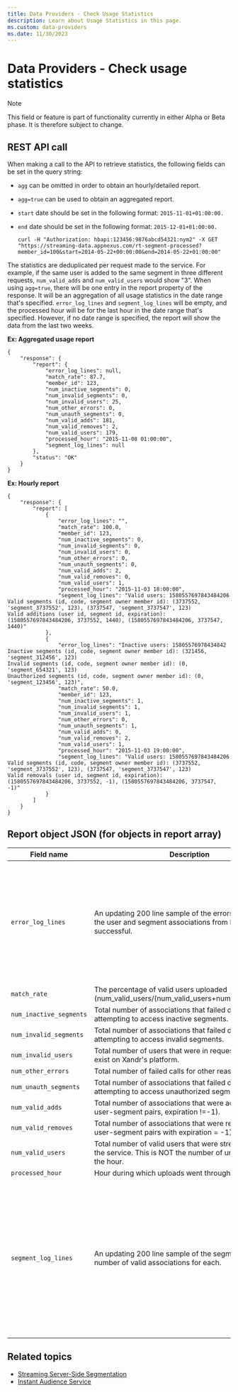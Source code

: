 ```yaml
---
title: Data Providers - Check Usage Statistics
description: Learn about Usage Statistics in this page. 
ms.custom: data-providers
ms.date: 11/30/2023
---
```



# Data Providers - Check usage statistics

> [!NOTE]
> This field or feature is part of functionality currently in either Alpha or Beta phase. It is therefore subject to change.

## REST API call

When making a call to the API to retrieve statistics, the following
fields can be set in the query string:

- `agg` can be omitted in order to obtain an hourly/detailed report.
- `agg=true` can be used to obtain an aggregated report.
- `start` date should be set in the following
  format: `2015-11-01+01:00:00.`
- `end` date should be set in the following
  format: `2015-12-01+01:00:00.` 
  
  ``` 
  curl -H "Authorization: hbapi:123456:9876abcd54321:nym2" -X GET "https://streaming-data.appnexus.com/rt-segment-processed?member_id=100&start=2014-05-22+00:00:00&end=2014-05-22+01:00:00"
  ```

The statistics are deduplicated per request made to the service. For
example, if the same user is added to the same segment in three
different requests, `num_valid_adds` and `num_valid_users` would show
"3". When using `agg=true`, there will be one entry in the report
property of the response. It will be an aggregation of all usage
statistics in the date range that's specified.
`error_log_lines` and `segment_log_lines` will be empty, and the
processed hour will be for the last hour in the date range that's
specified. However, if no date range is specified, the report will show
the data from the last two weeks.

**Ex: Aggregated usage report**

``` 
{
    "response": {
        "report": {
            "error_log_lines": null,
            "match_rate": 87.7,
            "member_id": 123,
            "num_inactive_segments": 0,
            "num_invalid_segments": 0,
            "num_invalid_users": 25,
            "num_other_errors": 0,
            "num_unauth_segments": 0,
            "num_valid_adds": 181,
            "num_valid_removes": 2,
            "num_valid_users": 179,
            "processed_hour": "2015-11-08 01:00:00",
            "segment_log_lines": null
        },
        "status": "OK"
    }
}
```

**Ex: Hourly report**

``` 
{
    "response": {
        "report": [
            {
                "error_log_lines": "",
                "match_rate": 100.0,
                "member_id": 123,
                "num_inactive_segments": 0,
                "num_invalid_segments": 0,
                "num_invalid_users": 0,
                "num_other_errors": 0,
                "num_unauth_segments": 0,
                "num_valid_adds": 2,
                "num_valid_removes": 0,
                "num_valid_users": 1,
                "processed_hour": "2015-11-03 18:00:00",
                "segment_log_lines": "Valid users: 1580557697843484206
Valid segments (id, code, segment owner member id): (3737552, 'segment_3737552', 123), (3737547, 'segment_3737547', 123)
Valid additions (user id, segment id, expiration): (1580557697843484206, 3737552, 1440), (1580557697843484206, 3737547, 1440)"
            },
            {
                "error_log_lines": "Inactive users: 15805576978434842
Inactive segments (id, code, segment owner member id): (321456, 'segment_312456', 123)
Invalid segments (id, code, segment owner member id): (0, 'segment_654321', 123)
Unauthorized segments (id, code, segment owner member id): (0, 'segment_123456', 123)",
                "match_rate": 50.0,
                "member_id": 123,
                "num_inactive_segments": 1,
                "num_invalid_segments": 1,
                "num_invalid_users": 1,
                "num_other_errors": 0,
                "num_unauth_segments": 1,
                "num_valid_adds": 0,
                "num_valid_removes": 2,
                "num_valid_users": 1,
                "processed_hour": "2015-11-03 19:00:00",
                "segment_log_lines": "Valid users: 1580557697843484206
Valid segments (id, code, segment owner member id): (3737552, 'segment_3737552', 123), (3737547, 'segment_3737547', 123)
Valid removals (user id, segment id, expiration): (1580557697843484206, 3737552, -1), (1580557697843484206, 3737547, -1)"
            }
        ]
    }
}
```

## Report object JSON (for objects in report array)

| Field name | Description | Example value |
|---|---|---|
| `error_log_lines` | An updating 200 line sample of the errors that prevented the user and segment associations from being successful. | `"Inactive users: 15805576978434842 Inactive segments (id, code, segment owner member id): (321456, 'segment_312456', 123) Invalid segments (id, code, segment owner member id): (0, 'segment_654321', 123) Unauthorized segments (id, code, segment owner member id): (0, 'segment_123456', 123)"` |
| `match_rate` | The percentage of valid users uploaded (num_valid_users/(num_valid_users+num_invalid_users)). |  75.00 |
| `num_inactive_segments` | Total number of associations that failed due to attempting to access inactive segments. | 200 |
| `num_invalid_segments` | Total number of associations that failed due to attempting to access invalid segments. | 3 |
| `num_invalid_users` | Total number of users that were in requests, but do not exist on Xandr's platform. | 4000 |
| `num_other_errors` | Total number of failed calls for other reasons. | 0 |
| `num_unauth_segments` | Total number of associations that failed due to attempting to access unauthorized segments. | 500 |
| `num_valid_adds` | Total number of associations that were added (that is, user-segment pairs, expiration !=-1). | 98765432 |
| `num_valid_removes` | Total number of associations that were removed (that is, user-segment pairs with expiration = -1). | 98765432 |
| `num_valid_users` | Total number of valid users that were streamed through the service. This is NOT the number of unique users for the hour. | 124578 |
| `processed_hour` | Hour during which uploads went through. | `"2014-05-22 00:00:00"` |
| `segment_log_lines` | An updating 200 line sample of the segments and the number of valid associations for each. | `"Valid users: 1580557697843484206 Valid segments (id, code, segment owner member id): (3737552, 'segment_3737552', 123), (3737547, 'segment_3737547', 123) Valid additions (user id, segment id, expiration): (1580557697843484206, 3737552, 1440), (1580557697843484206, 3737547, 1440) Valid removals (user id, segment id, expiration): (1580557697843484206, 3737552, -1), (1580557697843484206, 3737547, -1)"` |

## Related topics

- [Streaming Server-Side Segmentation](../digital-platform-api/streaming-server-side-segmentation.md)
- [Instant Audience Service](../digital-platform-api/instant-audience-service.md)